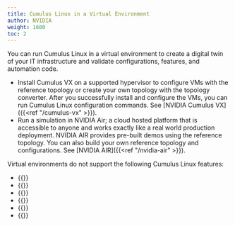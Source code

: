 ```yaml
---
title: Cumulus Linux in a Virtual Environment
author: NVIDIA
weight: 1600
toc: 2
---
```

You can run Cumulus Linux in a virtual environment to create a digital twin of your IT infrastructure and validate configurations, features, and automation code.

- Install Cumulus VX on a supported hypervisor to configure VMs with the reference topology or create your own topology with the topology converter. After you successfully install and configure the VMs, you can run Cumulus Linux configuration commands. See [NVIDIA Cumulus VX]({{<ref "/cumulus-vx" >}}).
- Run a simulation in NVIDIA Air; a cloud hosted platform that is accessible to anyone and works exactly like a real world production deployment. NVIDIA AIR provides pre-built demos using the reference topology. You can also build your own reference topology and configurations. See [NVIDIA AIR]({{<ref "/nvidia-air" >}}).

Virtual environments do not support the following Cumulus Linux features:
- {{<link url="Netfilter-ACLs" >}}
- {{<link url="Smart-System-Manager" >}}
- {{<link url="Precision-Time-Protocol-PTP" >}}
- {{<link url="Prescriptive-Topology-Manager-PTM" >}}
- {{<link url="Port-Security" >}}
- {{<link url="SPAN-and-ERSPAN" >}}
